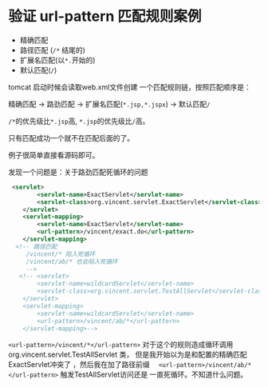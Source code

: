 # 验证 url-pattern 匹配规则案例

- 精确匹配
- 路径匹配 (`/*` 结尾的)
- 扩展名匹配(以`*.`开始的)
- 默认匹配(`/`)

tomcat 启动时候会读取web.xml文件创建 一个匹配规则链，按照匹配顺序是：

精确匹配 -> 路劲匹配 -> 扩展名匹配(`*.jsp,*.jspx`)  -> 默认匹配`/`

`/*`的优先级比`*.jsp`高, `*.jsp`的优先级比`/`高。
 
只有匹配成功一个就不在匹配后面的了。

例子很简单直接看源码即可。


发现一个问题是：关于路劲匹配死循环的问题
```xml
 <servlet>
        <servlet-name>ExactServlet</servlet-name>
        <servlet-class>org.vincent.servlet.ExactServlet</servlet-class>
    </servlet>
    <servlet-mapping>
        <servlet-name>ExactServlet</servlet-name>
        <url-pattern>/vincent/exact.do</url-pattern>
    </servlet-mapping>
  <!-- 路径匹配
     /vincent/* 陷入死循环
     /vincent/ab/* 也会陷入死循环
     -->
   <!-- <servlet>
        <servlet-name>wildcardServlet</servlet-name>
        <servlet-class>org.vincent.servlet.TestAllServlet</servlet-class>
    </servlet>
    <servlet-mapping>
        <servlet-name>wildcardServlet</servlet-name>
        <url-pattern>/vincent/ab/*</url-pattern>
    </servlet-mapping>-->
```

`<url-pattern>/vincent/*</url-pattern>` 对于这个的规则造成循环调用org.vincent.servlet.TestAllServlet 类，
但是我开始以为是和配置的精确匹配ExactServlet冲突了 ，然后我在加了路径前缀 `  <url-pattern>/vincent/ab/*</url-pattern>` 触发TestAllServlet访问还是
一直死循环。不知道什么问题。